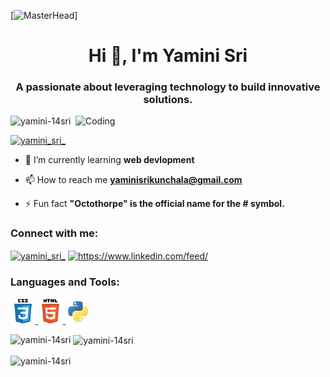 [![MasterHead](https://encrypted-tbn0.gstatic.com/images?q=tbn:ANd9GcTdwwxThvN27agMA75bi18jkPkj2Patv5UpYQ&s)]
<h1 align="center">Hi 👋, I'm Yamini Sri</h1>
<h3 align="center">A passionate about leveraging technology to build innovative solutions.</h3>
<img align="right" alt="Coding"  width="400" src="https://encrypted-tbn0.gstatic.com/images?q=tbn:ANd9GcSul2xsoMWnHckE4Uw49QeKoB9JDzCL2kJdMA&s">

<p align="left"> <img src="https://komarev.com/ghpvc/?username=yamini-14sri&label=Profile%20views&color=0e75b6&style=flat" alt="yamini-14sri" /> </p>

<p align="left"> <a href="https://twitter.com/yamini_sri_" target="blank"><img src="https://img.shields.io/twitter/follow/yamini_sri_?logo=twitter&style=for-the-badge" alt="yamini_sri_" /></a> </p>

- 🌱 I’m currently learning **web devlopment**

- 📫 How to reach me **yaminisrikunchala@gmail.com**

- ⚡ Fun fact **"Octothorpe" is the official name for the # symbol.**

<h3 align="left">Connect with me:</h3>
<p align="left">
<a href="https://twitter.com/yamini_sri_" target="blank"><img align="center" src="https://raw.githubusercontent.com/rahuldkjain/github-profile-readme-generator/master/src/images/icons/Social/twitter.svg" alt="yamini_sri_" height="30" width="40" /></a>
<a href="https://linkedin.com/in/https://www.linkedin.com/feed/" target="blank"><img align="center" src="https://raw.githubusercontent.com/rahuldkjain/github-profile-readme-generator/master/src/images/icons/Social/linked-in-alt.svg" alt="https://www.linkedin.com/feed/" height="30" width="40" /></a>
</p>

<h3 align="left">Languages and Tools:</h3>
<p align="left"> <a href="https://www.w3schools.com/css/" target="_blank" rel="noreferrer"> <img src="https://raw.githubusercontent.com/devicons/devicon/master/icons/css3/css3-original-wordmark.svg" alt="css3" width="40" height="40"/> </a> <a href="https://www.w3.org/html/" target="_blank" rel="noreferrer"> <img src="https://raw.githubusercontent.com/devicons/devicon/master/icons/html5/html5-original-wordmark.svg" alt="html5" width="40" height="40"/> </a> <a href="https://www.python.org" target="_blank" rel="noreferrer"> <img src="https://raw.githubusercontent.com/devicons/devicon/master/icons/python/python-original.svg" alt="python" width="40" height="40"/> </a> </p>

<p><img align="left" src="https://github-readme-stats.vercel.app/api/top-langs?username=yamini-14sri&show_icons=true&locale=en&layout=compact" alt="yamini-14sri" /></p>

<p>&nbsp;<img align="center" src="https://github-readme-stats.vercel.app/api?username=yamini-14sri&show_icons=true&locale=en" alt="yamini-14sri" /></p>

<p><img align="center" src="https://github-readme-streak-stats.herokuapp.com/?user=yamini-14sri&" alt="yamini-14sri" /></p>


